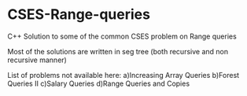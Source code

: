 # CSES-Range-queries
C++ Solution to some of the common CSES problem on  Range queries

Most of the solutions are written in seg tree (both recursive and non recursive manner)

List of problems not available here:
a)Increasing Array Queries
b)Forest Queries II
c)Salary Queries 
d)Range Queries and Copies 

